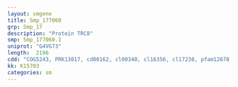 ```yaml
---
layout: smgene
title: Smp_177060
grp: Smp_17
description: "Protein TRC8"
smp: Smp_177060.1
uniprot: "G4VG73"
length:  2196
cdd: "COG5243, PRK13017, cd00162, cl00340, cl16356, cl17238, pfam12678, pfam13639, pfam13705, smart00184"
kk: K15703
categories: sm
---
```

